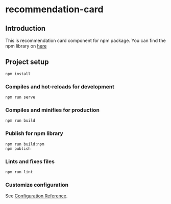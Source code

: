 # recommendation-card

## Introduction
This is recommendation card component for npm package. 
You can find the npm library on [here](https://www.npmjs.com/package/recommendation-card) 

## Project setup
```
npm install
```

### Compiles and hot-reloads for development
```
npm run serve
```

### Compiles and minifies for production
```
npm run build
```

### Publish for npm library
```
npm run build:npm
npm publish
```

### Lints and fixes files
```
npm run lint
```

### Customize configuration
See [Configuration Reference](https://cli.vuejs.org/config/).
